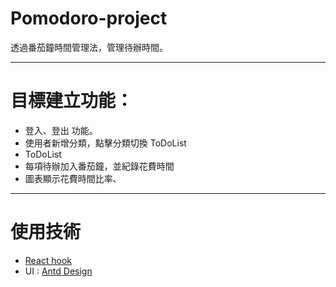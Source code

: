 # Pomodoro-project
透過番茄鐘時間管理法，管理待辦時間。

---

# 目標建立功能：
- 登入、登出 功能。
- 使用者新增分類，點擊分類切換 ToDoList
- ToDoList 
- 每項待辦加入番茄鐘，並紀錄花費時間
- 圖表顯示花費時間比率、

---
# 使用技術
- [React hook](https://zh-hant.reactjs.org/)
- UI : [Antd Design](https://ant.design/)
